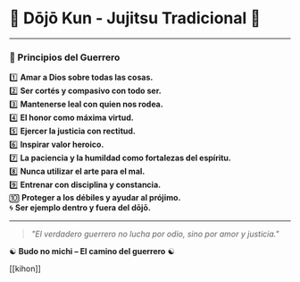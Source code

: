 
# 🏯 Dōjō Kun - Jujitsu Tradicional 🏯  

---

### 📜 Principios del Guerrero  

1️⃣ **Amar a Dios sobre todas las cosas.**  
2️⃣ **Ser cortés y compasivo con todo ser.**  
3️⃣ **Mantenerse leal con quien nos rodea.**  
4️⃣ **El honor como máxima virtud.**  
5️⃣ **Ejercer la justicia con rectitud.**  
6️⃣ **Inspirar valor heroico.**  
7️⃣ **La paciencia y la humildad como fortalezas del espíritu.**  
8️⃣ **Nunca utilizar el arte para el mal.**  
9️⃣ **Entrenar con disciplina y constancia.**  
🔟 **Proteger a los débiles y ayudar al prójimo.**  
🌀 **Ser ejemplo dentro y fuera del dōjō.**  

---

> _"El verdadero guerrero no lucha por odio, sino por amor y justicia."_  

☯ **Budo no michi – El camino del guerrero** ☯

[[kihon]]